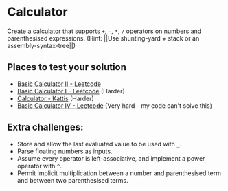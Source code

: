 
# Calculator

Create a calculator that supports `+`, `-`, `*`, `/` operators on numbers and parenthesised expressions. (Hint: ||Use shunting-yard + stack or an assembly-syntax-tree||)

## Places to test your solution
- [Basic Calculator II - Leetcode](https://leetcode.com/problems/basic-calculator-ii/)
- [Basic Calculator I - Leetcode](https://leetcode.com/problems/basic-calculator/) (Harder)
- [Calculator - Kattis](https://open.kattis.com/problems/calculator) (Harder)
- [Basic Calculator IV - Leetcode](https://leetcode.com/problems/basic-calculator-iv) (Very hard - my code can't solve this)

## Extra challenges:
- Store and allow the last evaluated value to be used with `_`.
- Parse floating numbers as inputs.
- Assume every operator is left-associative, and implement a power operator with `^`.
- Permit implicit multiplication between a number and parenthesised term and between two parenthesised terms.

